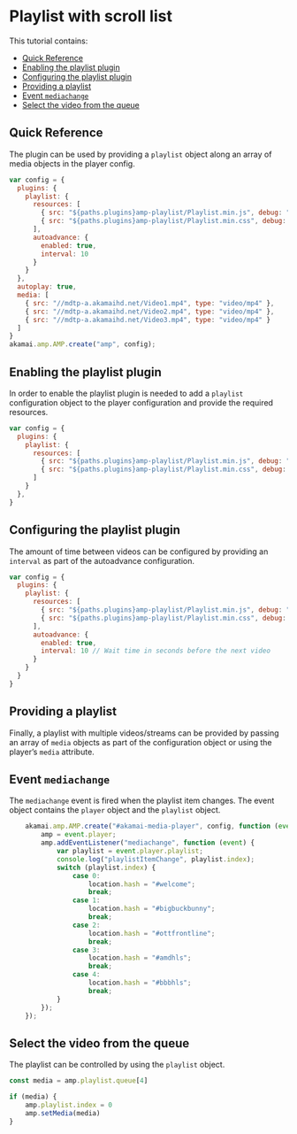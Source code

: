 # Playlist with scroll list <!-- omit from toc -->

This tutorial contains:

- [Quick Reference](#quick-reference)
- [Enabling the playlist plugin](#enabling-the-playlist-plugin)
- [Configuring the playlist plugin](#configuring-the-playlist-plugin)
- [Providing a playlist](#providing-a-playlist)
- [Event `mediachange`](#event-mediachange)
- [Select the video from the queue](#select-the-video-from-the-queue)


## Quick Reference

The plugin can be used by providing a `playlist` object along an array of media objects in the player config.

```javascript
var config = {
  plugins: {
    playlist: {
      resources: [
        { src: "${paths.plugins}amp-playlist/Playlist.min.js", debug: "${paths.plugins}amp-playlist/Playlist.js", type: "text/javascript" },
        { src: "${paths.plugins}amp-playlist/Playlist.min.css", debug: "${paths.plugins}amp-playlist/Playlist.css", type: "text/css" }
      ],
      autoadvance: {
        enabled: true,
        interval: 10
      }
    }
  },
  autoplay: true,
  media: [
    { src: "//mdtp-a.akamaihd.net/Video1.mp4", type: "video/mp4" },
    { src: "//mdtp-a.akamaihd.net/Video2.mp4", type: "video/mp4" },
    { src: "//mdtp-a.akamaihd.net/Video3.mp4", type: "video/mp4" }
  ]
}
akamai.amp.AMP.create("amp", config);
```

## Enabling the playlist plugin

In order to enable the playlist plugin is needed to add a `playlist` configuration object to the player configuration and provide the required resources.

```javascript
var config = {
  plugins: {
    playlist: {
      resources: [
        { src: "${paths.plugins}amp-playlist/Playlist.min.js", debug: "${paths.plugins}amp-playlist/Playlist.js", type: "text/javascript" },
        { src: "${paths.plugins}amp-playlist/Playlist.min.css", debug: "${paths.plugins}amp-playlist/Playlist.css", type: "text/css" }
      ]
    }
  },
}
```

## Configuring the playlist plugin

The amount of time between videos can be configured by providing an `interval` as part of the autoadvance configuration.

```javascript
var config = {
  plugins: {
    playlist: {
      resources: [
        { src: "${paths.plugins}amp-playlist/Playlist.min.js", debug: "${paths.plugins}amp-playlist/Playlist.js", type: "text/javascript" },
        { src: "${paths.plugins}amp-playlist/Playlist.min.css", debug: "${paths.plugins}amp-playlist/Playlist.css", type: "text/css" }
      ],
      autoadvance: {
        enabled: true,
        interval: 10 // Wait time in seconds before the next video
      }
    }
  }
}
```

## Providing a playlist

Finally, a playlist with multiple videos/streams can be provided by passing an array of `media` objects as part of the configuration object or using the player’s `media` attribute.

## Event `mediachange`

The `mediachange` event is fired when the playlist item changes. The event object contains the `player` object and the `playlist` object.

```javascript
    akamai.amp.AMP.create("#akamai-media-player", config, function (event) {
        amp = event.player;
        amp.addEventListener("mediachange", function (event) {
            var playlist = event.player.playlist;
            console.log("playlistItemChange", playlist.index);
            switch (playlist.index) {
                case 0:
                    location.hash = "#welcome";
                    break;
                case 1:
                    location.hash = "#bigbuckbunny";
                    break;
                case 2:
                    location.hash = "#ottfrontline";
                    break;
                case 3:
                    location.hash = "#amdhls";
                    break;
                case 4:
                    location.hash = "#bbbhls";
                    break;
            }
        });
    });
```

## Select the video from the queue

The playlist can be controlled by using the `playlist` object.

```javascript
const media = amp.playlist.queue[4]

if (media) {
    amp.playlist.index = 0
    amp.setMedia(media)
}
```
